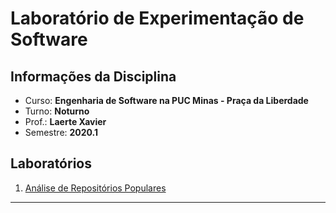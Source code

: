 # Laboratório de Experimentação de Software

## Informações da Disciplina
* Curso: **Engenharia de Software na PUC Minas - Praça da Liberdade**
* Turno: **Noturno**
* Prof.: **Laerte Xavier**  
* Semestre: **2020.1**

## Laboratórios
1. [Análise de Repositórios Populares](https://github.com/xavierlaerte/labex-20.1/blob/master/labs/lab01.md)

---
